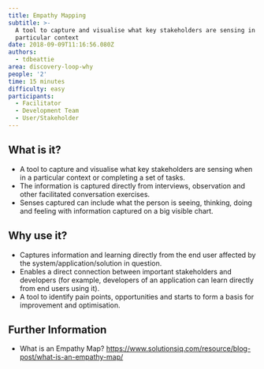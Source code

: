 ```yaml
---
title: Empathy Mapping
subtitle: >-
  A tool to capture and visualise what key stakeholders are sensing in a
  particular context
date: 2018-09-09T11:16:56.080Z
authors:
  - tdbeattie
area: discovery-loop-why
people: '2'
time: 15 minutes
difficulty: easy
participants:
  - Facilitator
  - Development Team
  - User/Stakeholder
---
```

## What is it?

* A tool to capture and visualise what key stakeholders are sensing when in a particular context or completing a set of tasks.
* The information is captured directly from interviews, observation and other facilitated conversation exercises.
* Senses captured can include what the person is seeing, thinking, doing and feeling with information captured on a big visible chart.



## Why use it?

* Captures information and learning directly from the end user affected by the system/application/solution in question.
* Enables a direct connection between important stakeholders and developers (for example, developers of an application can learn directly from end users using it).
* A tool to identify pain points, opportunities and starts to form a basis for improvement and optimisation. 



## Further Information

* What is an Empathy Map? https://www.solutionsiq.com/resource/blog-post/what-is-an-empathy-map/
